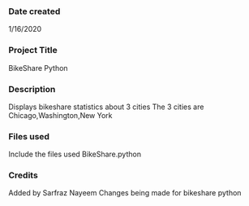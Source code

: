 ### Date created

1/16/2020

### Project Title

BikeShare Python

### Description

Displays bikeshare statistics about 3 cities
The 3 cities are Chicago,Washington,New York

### Files used
Include the files used
BikeShare.python

### Credits

Added by Sarfraz Nayeem
Changes being made for bikeshare python

